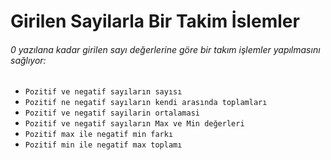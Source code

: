 # Girilen Sayilarla Bir Takim İslemler
###### 0 yazılana kadar girilen sayı değerlerine göre bir takım işlemler yapılmasını sağlıyor:

- `Pozitif ve negatif sayıların sayısı`
- `Pozitif ne negatif sayıların kendi arasında toplamları`
- `Pozitif ve negatif sayilarin ortalamasi`
- `Pozitif ve negatif sayıların Max ve Min değerleri`
- `Pozitif max ile negatif min farkı`
- `Pozitif min ile negatif max toplamı`
